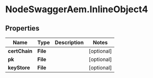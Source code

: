 # NodeSwaggerAem.InlineObject4

## Properties

Name | Type | Description | Notes
------------ | ------------- | ------------- | -------------
**certChain** | **File** |  | [optional] 
**pk** | **File** |  | [optional] 
**keyStore** | **File** |  | [optional] 


